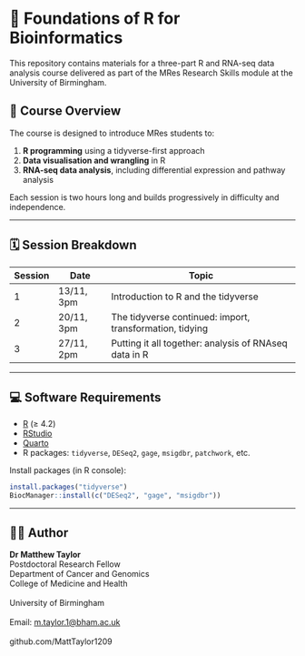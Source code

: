 # 📘 Foundations of R for Bioinformatics

This repository contains materials for a three-part R and RNA-seq data analysis course delivered as part of the MRes Research Skills module at the University of Birmingham.

## 🧭 Course Overview

The course is designed to introduce MRes students to:
1. **R programming** using a tidyverse-first approach  
2. **Data visualisation and wrangling** in R  
3. **RNA-seq data analysis**, including differential expression and pathway analysis  

Each session is two hours long and builds progressively in difficulty and independence.

---

## 🗓️ Session Breakdown

| Session | Date        | Topic                                           |
|---------|-------------|-------------------------------------------------|
| 1       | 13/11, 3pm | Introduction to R and the tidyverse            |
| 2       | 20/11, 3pm | The tidyverse continued: import, transformation, tidying      |
| 3       | 27/11, 2pm | Putting it all together: analysis of RNAseq data in R              |

---

## 💻 Software Requirements

- [R](https://cran.r-project.org/) (≥ 4.2)  
- [RStudio](https://posit.co/download/rstudio/)  
- [Quarto](https://quarto.org/)  
- R packages: `tidyverse`, `DESeq2`, `gage`, `msigdbr`, `patchwork`, etc.

Install packages (in R console):
```r
install.packages("tidyverse")
BiocManager::install(c("DESeq2", "gage", "msigdbr"))
```
---

## 🧑‍🏫 Author
**Dr Matthew Taylor**<br>
Postdoctoral Research Fellow<br>
Department of Cancer and Genomics<br>
College of Medicine and Health<br>
<br>
University of Birmingham<br>
<br>
Email: m.taylor.1@bham.ac.uk<br>
<br>
github.com/MattTaylor1209
